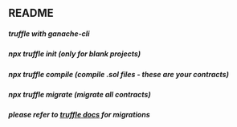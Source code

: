 ## README

##### truffle with ganache-cli

##### npx truffle init (only for blank projects)
##### npx truffle compile (compile .sol files - these are your contracts)
##### npx truffle migrate (migrate all contracts)
##### please refer to <a href="https://www.trufflesuite.com/docs/truffle/getting-started/running-migrations">truffle docs</a> for migrations
